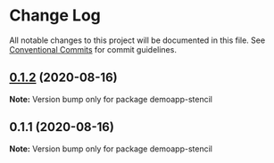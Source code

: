 # Change Log

All notable changes to this project will be documented in this file.
See [Conventional Commits](https://conventionalcommits.org) for commit guidelines.

## [0.1.2](https://github.com/MapColonies/shared-components/compare/demoapp-stencil@0.1.1...demoapp-stencil@0.1.2) (2020-08-16)

**Note:** Version bump only for package demoapp-stencil






## 0.1.1 (2020-08-16)

**Note:** Version bump only for package demoapp-stencil
